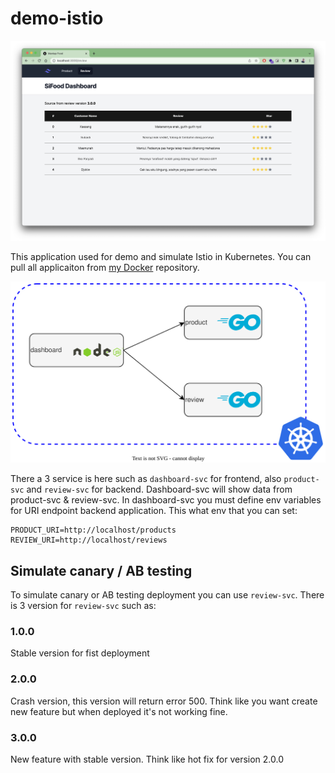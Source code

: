 # demo-istio

![app](app.png)

This application used for demo and simulate Istio in Kubernetes. You can pull all applicaiton from [my Docker](https://hub.docker.com/r/rahadiangg/demo-istio/tags) repository.

![topology](topology.svg)

There a 3 service is here such as `dashboard-svc` for frontend, also `product-svc` and `review-svc` for backend. Dashboard-svc will show data from product-svc & review-svc. In dashboard-svc you must define env variables for URI endpoint backend application. This what env that you can set:

```
PRODUCT_URI=http://localhost/products
REVIEW_URI=http://localhost/reviews
```

## Simulate canary / AB testing

To simulate canary or AB testing deployment you can use `review-svc`. There is 3 version for `review-svc` such as:

### 1.0.0

Stable version for fist deployment

### 2.0.0

Crash version, this version will return error 500. Think like you want create new feature but when deployed it's not working fine.

### 3.0.0

New feature with stable version. Think like hot fix for version 2.0.0